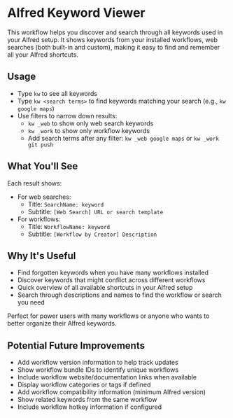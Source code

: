 # Alfred Keyword Viewer

This workflow helps you discover and search through all keywords used in your Alfred setup. It shows keywords from your installed workflows, web searches (both built-in and custom), making it easy to find and remember all your Alfred shortcuts.

## Usage

- Type `kw` to see all keywords
- Type `kw <search terms>` to find keywords matching your search (e.g., `kw google maps`)
- Use filters to narrow down results:
  - `kw _web` to show only web search keywords
  - `kw _work` to show only workflow keywords
  - Add search terms after any filter: `kw _web google maps` or `kw _work git push`

## What You'll See

Each result shows:

- For web searches:
  - Title: `SearchName: keyword`
  - Subtitle: `[Web Search] URL or search template`
- For workflows:
  - Title: `WorkflowName: keyword`
  - Subtitle: `[Workflow by Creator] Description`

## Why It's Useful

- Find forgotten keywords when you have many workflows installed
- Discover keywords that might conflict across different workflows
- Quick overview of all available shortcuts in your Alfred setup
- Search through descriptions and names to find the workflow or search you need

Perfect for power users with many workflows or anyone who wants to better organize their Alfred keywords.

## Potential Future Improvements

- Add workflow version information to help track updates
- Show workflow bundle IDs to identify unique workflows
- Include workflow website/documentation links when available
- Display workflow categories or tags if defined
- Add workflow compatibility information (minimum Alfred version)
- Show related keywords from the same workflow
- Include workflow hotkey information if configured
